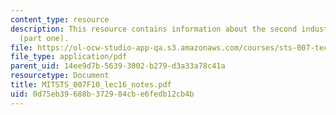 ```yaml
---
content_type: resource
description: This resource contains information about the second industrial revolution
  (part one).
file: https://ol-ocw-studio-app-qa.s3.amazonaws.com/courses/sts-007-technology-in-history-fall-2010/0d75eb39688b372984cbe6fedb12cb4b_MITSTS_007F10_lec16_notes.pdf
file_type: application/pdf
parent_uid: 14ee9d7b-5639-3002-b279-d3a33a78c41a
resourcetype: Document
title: MITSTS_007F10_lec16_notes.pdf
uid: 0d75eb39-688b-3729-84cb-e6fedb12cb4b
---
```


